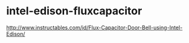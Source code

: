 # intel-edison-fluxcapacitor

http://www.instructables.com/id/Flux-Capacitor-Door-Bell-using-Intel-Edison/
